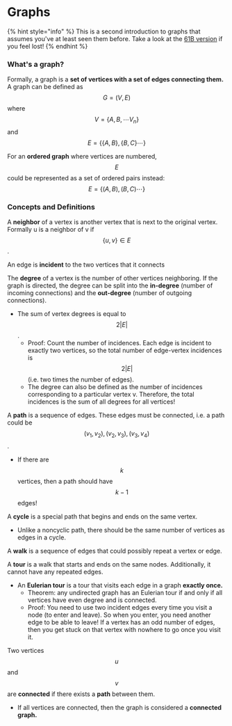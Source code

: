 # Graphs

{% hint style="info" %}
This is a second introduction to graphs that assumes you've at least seen them before. Take a look at the [61B version](https://cs61b.bencuan.me/abstract-data-types/graphs) if you feel lost!
{% endhint %}

### What's a graph?

Formally, a graph is a **set of vertices with a set of edges connecting them.** A graph can be defined as $$G = (V, E)$$ where $$V = \{A, B, \cdots V_n\}$$ and $$E = \{\{A, B\}, \{B, C\} \cdots \}$$

For an **ordered graph** where vertices are numbered, $$E$$could be represented as a set of ordered pairs instead: $$E = \{(A, B), (B, C) \cdots \}$$



### Concepts and Definitions

A **neighbor** of a vertex is another vertex that is next to the original vertex. Formally u is a neighbor of v if $$\{u, v\} \in E$$.

An edge is **incident** to the two vertices that it connects

The **degree** of a vertex is the number of other vertices neighboring. If the graph is directed, the degree can be split into the **in-degree** \(number of incoming connections\) and the **out-degree** \(number of outgoing connections\).

* The sum of vertex degrees is equal to $$2 |E|$$.
  * Proof: Count the number of incidences. Each edge is incident to exactly two vertices, so the total number of edge-vertex incidences is $$2|E|$$\(i.e. two times the number of edges\). 
  * The degree can also be defined as the number of incidences corresponding to a particular vertex v. Therefore, the total incidences is the sum of all degrees for all vertices!

A **path** is a sequence of edges. These edges must be connected, i.e. a path could be $$(v_1, v_2), (v_2, v_3), (v_3, v_4)$$.

* If there are $$k$$vertices, then a path should have $$k-1$$edges!

A **cycle** is a special path that begins and ends on the same vertex.

* Unlike a noncyclic path, there should be the same number of vertices as edges in a cycle.

A **walk** is a sequence of edges that could possibly repeat a vertex or edge.

A **tour** is a walk that starts and ends on the same nodes. Additionally, it cannot have any repeated edges.

* An **Eulerian tour** is a tour that visits each edge in a graph **exactly once.**
  * Theorem: any undirected graph has an Eulerian tour if and only if all vertices have even degree and is connected.
  * Proof: You need to use two incident edges every time you visit a node \(to enter and leave\). So when you enter, you need another edge to be able to leave! If a vertex has an odd number of edges, then you get stuck on that vertex with nowhere to go once you visit it.

Two vertices $$u$$and $$v$$are **connected** if there exists a **path** between them.

* If all vertices are connected, then the graph is considered a **connected graph.**



